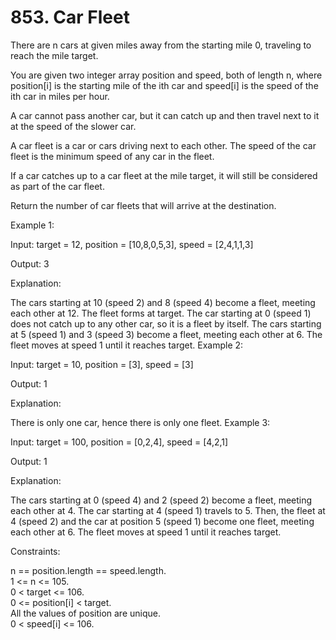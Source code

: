 # 853. Car Fleet

There are n cars at given miles away from the starting mile 0, traveling to reach the mile target.

You are given two integer array position and speed, both of length n, where position[i] is the starting mile of the ith car and speed[i] is the speed of the ith car in miles per hour.

A car cannot pass another car, but it can catch up and then travel next to it at the speed of the slower car.

A car fleet is a car or cars driving next to each other. The speed of the car fleet is the minimum speed of any car in the fleet.

If a car catches up to a car fleet at the mile target, it will still be considered as part of the car fleet.

Return the number of car fleets that will arrive at the destination.

 

Example 1:

Input: target = 12, position = [10,8,0,5,3], speed = [2,4,1,1,3]

Output: 3

Explanation:

The cars starting at 10 (speed 2) and 8 (speed 4) become a fleet, meeting each other at 12. The fleet forms at target.
The car starting at 0 (speed 1) does not catch up to any other car, so it is a fleet by itself.
The cars starting at 5 (speed 1) and 3 (speed 3) become a fleet, meeting each other at 6. The fleet moves at speed 1 until it reaches target.
Example 2:

Input: target = 10, position = [3], speed = [3]

Output: 1

Explanation:

There is only one car, hence there is only one fleet.
Example 3:

Input: target = 100, position = [0,2,4], speed = [4,2,1]

Output: 1

Explanation:

The cars starting at 0 (speed 4) and 2 (speed 2) become a fleet, meeting each other at 4. The car starting at 4 (speed 1) travels to 5.
Then, the fleet at 4 (speed 2) and the car at position 5 (speed 1) become one fleet, meeting each other at 6. The fleet moves at speed 1 until it reaches target.
 

Constraints:

n == position.length == speed.length.  
1 <= n <= 105.  
0 < target <= 106.  
0 <= position[i] < target.  
All the values of position are unique.  
0 < speed[i] <= 106. 